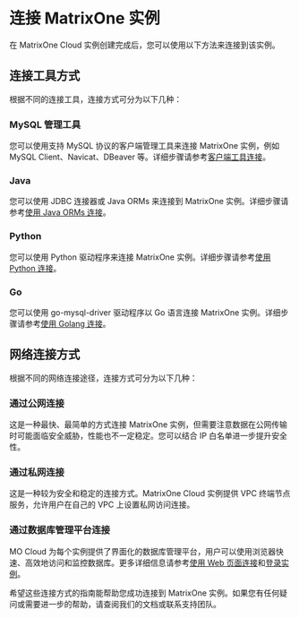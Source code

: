 # 连接 MatrixOne 实例

在 MatrixOne Cloud 实例创建完成后，您可以使用以下方法来连接到该实例。

## 连接工具方式

根据不同的连接工具，连接方式可分为以下几种：

### MySQL 管理工具

您可以使用支持 MySQL 协议的客户端管理工具来连接 MatrixOne 实例，例如 MySQL Client、Navicat、DBeaver 等。详细步骤请参考[客户端工具连接](../App-Develop/connect-mo/database-client-tools.md)。

### Java

您可以使用 JDBC 连接器或 Java ORMs 来连接到 MatrixOne 实例。详细步骤请参考[使用 Java ORMs 连接](../App-Develop/connect-mo/java-connect-to-matrixone/connect-mo-with-orm.md)。

### Python

您可以使用 Python 驱动程序来连接 MatrixOne 实例。详细步骤请参考[使用 Python 连接](../App-Develop/connect-mo/python-connect-to-matrixone.md)。

### Go

您可以使用 go-mysql-driver 驱动程序以 Go 语言连接 MatrixOne 实例。详细步骤请参考[使用 Golang 连接](../App-Develop/connect-mo/connect-to-matrixone-with-go.md)。

## 网络连接方式

根据不同的网络连接途径，连接方式可分为以下几种：

### 通过公网连接

这是一种最快、最简单的方式连接 MatrixOne 实例，但需要注意数据在公网传输时可能面临安全威胁，性能也不一定稳定。您可以结合 IP 白名单进一步提升安全性。

### 通过私网连接

这是一种较为安全和稳定的连接方式。MatrixOne Cloud 实例提供 VPC 终端节点服务，允许用户在自己的 VPC 上设置私网访问连接。

### 通过数据库管理平台连接

MO Cloud 为每个实例提供了界面化的数据库管理平台，用户可以使用浏览器快速、高效地访问和监控数据库。更多详细信息请参考[使用 Web 页面连接](../App-Develop/connect-mo/connect-mo-with-web.md)和[登录实例](../Instance-Mgmt/login-instance.md)。

希望这些连接方式的指南能帮助您成功连接到 MatrixOne 实例。如果您有任何疑问或需要进一步的帮助，请查阅我们的文档或联系支持团队。
